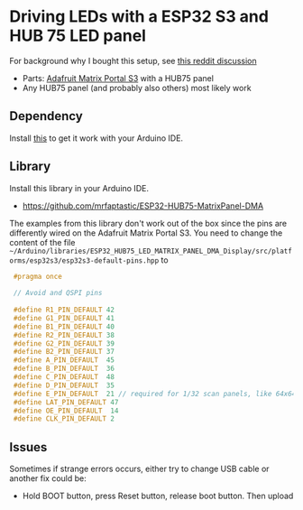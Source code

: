 # Driving LEDs with a ESP32 S3 and HUB 75 LED panel
For background why I bought this setup, see [this reddit discussion](https://www.reddit.com/r/FastLED/comments/16rx3mz/high_refresh_rate_of_led_matrix/)

* Parts: [Adafruit Matrix Portal S3](https://learn.adafruit.com/adafruit-matrixportal-s3) with a HUB75 panel
* Any HUB75 panel (and probably also others) most likely work

## Dependency
Install [this](https://learn.adafruit.com/adafruit-matrixportal-s3/overview) to get it work with your Arduino IDE.

## Library
Install this library in your Arduino IDE.
* https://github.com/mrfaptastic/ESP32-HUB75-MatrixPanel-DMA


The examples from this library don't work out of the box since the pins are differently wired on the Adafruit Matrix Portal S3.
You need to change the content of the file `~/Arduino/libraries/ESP32_HUB75_LED_MATRIX_PANEL_DMA_Display/src/platforms/esp32s3/esp32s3-default-pins.hpp` to

```hpp
 #pragma once
 
 // Avoid and QSPI pins
 
 #define R1_PIN_DEFAULT 42
 #define G1_PIN_DEFAULT 41
 #define B1_PIN_DEFAULT 40
 #define R2_PIN_DEFAULT 38
 #define G2_PIN_DEFAULT 39
 #define B2_PIN_DEFAULT 37
 #define A_PIN_DEFAULT  45
 #define B_PIN_DEFAULT  36
 #define C_PIN_DEFAULT  48
 #define D_PIN_DEFAULT  35
 #define E_PIN_DEFAULT  21 // required for 1/32 scan panels, like 64x64. Any available pin would do, i.e. IO32
 #define LAT_PIN_DEFAULT 47
 #define OE_PIN_DEFAULT  14
 #define CLK_PIN_DEFAULT 2    
```


## Issues
Sometimes if strange errors occurs, either try to change USB cable or another fix could be:
* Hold BOOT button, press Reset button, release boot button. Then upload
